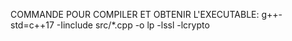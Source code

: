COMMANDE POUR COMPILER ET OBTENIR L'EXECUTABLE:
g++-std=c++17 -Iinclude src/*.cpp -o lp -lssl -lcrypto